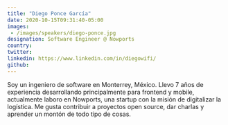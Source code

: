 ```yaml
---
title: "Diego Ponce García"
date: 2020-10-15T09:31:40-05:00
images:
 - /images/speakers/diego-ponce.jpg
designation: Software Engineer @ Nowports
country: 
twitter: 
linkedin: https://www.linkedin.com/in/diegowifi/
github: 
---
```


Soy un ingeniero de software en Monterrey, México. Llevo 7 años de experiencia desarrollando principalmente para frontend y mobile, actualmente laboro en Nowports, una startup con la misión de digitalizar la logística. Me gusta contribuir a proyectos open source, dar charlas y aprender un montón de todo tipo de cosas.

